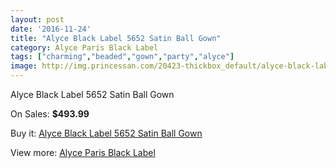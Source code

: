 ```yaml
---
layout: post
date: '2016-11-24'
title: "Alyce Black Label 5652 Satin Ball Gown"
category: Alyce Paris Black Label
tags: ["charming","beaded","gown","party","alyce"]
image: http://img.princessan.com/20423-thickbox_default/alyce-black-label-5652-satin-ball-gown.jpg
---
```

Alyce Black Label 5652 Satin Ball Gown

On Sales: **$493.99**
<a href="https://www.princessan.com/en/alyce-paris-black-label/9176-alyce-black-label-5652-satin-ball-gown.html"><amp-img layout="responsive" width="600" height="600" src="//img.princessan.com/20423-thickbox_default/alyce-black-label-5652-satin-ball-gown.jpg" alt="Alyce Black Label 5652 Satin Ball Gown 0" /></a>
<a href="https://www.princessan.com/en/alyce-paris-black-label/9176-alyce-black-label-5652-satin-ball-gown.html"><amp-img layout="responsive" width="600" height="600" src="//img.princessan.com/20424-thickbox_default/alyce-black-label-5652-satin-ball-gown.jpg" alt="Alyce Black Label 5652 Satin Ball Gown 1" /></a>

Buy it: [Alyce Black Label 5652 Satin Ball Gown](https://www.princessan.com/en/alyce-paris-black-label/9176-alyce-black-label-5652-satin-ball-gown.html "Alyce Black Label 5652 Satin Ball Gown")

View more: [Alyce Paris Black Label](https://www.princessan.com/en/5-alyce-paris-black-label "Alyce Paris Black Label")